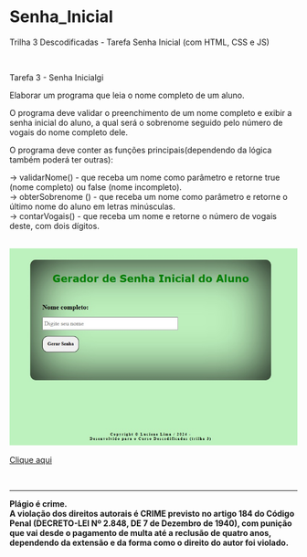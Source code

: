 # Senha_Inicial
Trilha 3 Descodificadas - Tarefa Senha Inicial (com HTML, CSS e JS)

<br>

Tarefa 3 - Senha Inicialgi

Elaborar um programa que leia o nome completo de um aluno. 

O programa deve validar o preenchimento de um nome completo e exibir a senha inicial do aluno, a qual será o sobrenome seguido pelo número de vogais do nome completo dele. 

O programa deve conter as funções principais(dependendo da lógica também poderá ter outras): 

-> validarNome() - que receba um nome como parâmetro e retorne true (nome completo) ou false (nome incompleto). 
<br>
-> obterSobrenome () - que receba um nome como parâmetro e retorne o último nome do aluno em letras minúsculas. 
<br>
-> contarVogais() - que receba um nome e retorne o número de vogais deste, com dois dígitos. 

<br>

<img src="./Senha inicial.jpg" alt="imagem do site gerador de senha">

<br>

<a href="https://lucienelima8.github.io/Grid_Imagens/" target="_blank">Clique aqui</a>

<br>
<hr>
<b>Plágio é crime.<br>
A violação dos direitos autorais é CRIME previsto no <b>artigo 184 do Código Penal (DECRETO-LEI Nº 2.848, DE 7 de Dezembro de 1940)<b>, com punição que vai desde o pagamento de multa até a reclusão de quatro anos, dependendo da extensão e da forma como o direito do autor foi violado.